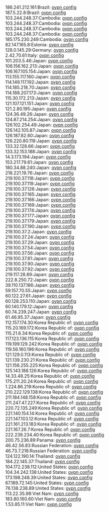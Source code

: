 186.241.212.161:Brazil: [ovpn config](vpn/186_241_212_161.ovpn)  
187.5.22.8:Brazil: [ovpn config](vpn/187_5_22_8.ovpn)  
103.244.248.37:Cambodia: [ovpn config](vpn/103_244_248_37.ovpn)  
103.244.248.37:Cambodia: [ovpn config](vpn/103_244_248_37.ovpn)  
103.244.248.37:Cambodia: [ovpn config](vpn/103_244_248_37.ovpn)  
103.244.248.37:Cambodia: [ovpn config](vpn/103_244_248_37.ovpn)  
185.175.230.249:Cambodia: [ovpn config](vpn/185_175_230_249.ovpn)  
82.147.165.8:Estonia: [ovpn config](vpn/82_147_165_8.ovpn)  
128.0.145.29:Germany: [ovpn config](vpn/128_0_145_29.ovpn)  
2.42.70.61:Italy: [ovpn config](vpn/2_42_70_61.ovpn)  
101.203.5.46:Japan: [ovpn config](vpn/101_203_5_46.ovpn)  
106.156.162.213:Japan: [ovpn config](vpn/106_156_162_213.ovpn)  
106.167.105.154:Japan: [ovpn config](vpn/106_167_105_154.ovpn)  
113.155.117.160:Japan: [ovpn config](vpn/113_155_117_160.ovpn)  
114.149.117.192:Japan: [ovpn config](vpn/114_149_117_192.ovpn)  
114.185.218.70:Japan: [ovpn config](vpn/114_185_218_70.ovpn)  
114.188.207.173:Japan: [ovpn config](vpn/114_188_207_173.ovpn)  
115.30.172.213:Japan: [ovpn config](vpn/115_30_172_213.ovpn)  
121.107.121.151:Japan: [ovpn config](vpn/121_107_121_151.ovpn)  
121.2.80.195:Japan: [ovpn config](vpn/121_2_80_195.ovpn)  
124.36.49.26:Japan: [ovpn config](vpn/124_36_49_26.ovpn)  
124.87.214.254:Japan: [ovpn config](vpn/124_87_214_254.ovpn)  
126.102.254.49:Japan: [ovpn config](vpn/126_102_254_49.ovpn)  
126.142.105.87:Japan: [ovpn config](vpn/126_142_105_87.ovpn)  
126.187.82.60:Japan: [ovpn config](vpn/126_187_82_60.ovpn)  
126.220.80.119:Japan: [ovpn config](vpn/126_220_80_119.ovpn)  
133.32.128.66:Japan: [ovpn config](vpn/133_32_128_66.ovpn)  
133.32.153.188:Japan: [ovpn config](vpn/133_32_153_188.ovpn)  
14.3.173.194:Japan: [ovpn config](vpn/14_3_173_194.ovpn)  
153.217.79.61:Japan: [ovpn config](vpn/153_217_79_61.ovpn)  
180.34.88.240:Japan: [ovpn config](vpn/180_34_88_240.ovpn)  
218.221.19.76:Japan: [ovpn config](vpn/218_221_19_76.ovpn)  
219.100.37.118:Japan: [ovpn config](vpn/219_100_37_118.ovpn)  
219.100.37.119:Japan: [ovpn config](vpn/219_100_37_119.ovpn)  
219.100.37.126:Japan: [ovpn config](vpn/219_100_37_126.ovpn)  
219.100.37.165:Japan: [ovpn config](vpn/219_100_37_165.ovpn)  
219.100.37.166:Japan: [ovpn config](vpn/219_100_37_166.ovpn)  
219.100.37.169:Japan: [ovpn config](vpn/219_100_37_169.ovpn)  
219.100.37.174:Japan: [ovpn config](vpn/219_100_37_174.ovpn)  
219.100.37.177:Japan: [ovpn config](vpn/219_100_37_177.ovpn)  
219.100.37.179:Japan: [ovpn config](vpn/219_100_37_179.ovpn)  
219.100.37.190:Japan: [ovpn config](vpn/219_100_37_190.ovpn)  
219.100.37.2:Japan: [ovpn config](vpn/219_100_37_2.ovpn)  
219.100.37.24:Japan: [ovpn config](vpn/219_100_37_24.ovpn)  
219.100.37.29:Japan: [ovpn config](vpn/219_100_37_29.ovpn)  
219.100.37.54:Japan: [ovpn config](vpn/219_100_37_54.ovpn)  
219.100.37.56:Japan: [ovpn config](vpn/219_100_37_56.ovpn)  
219.100.37.81:Japan: [ovpn config](vpn/219_100_37_81.ovpn)  
219.100.37.90:Japan: [ovpn config](vpn/219_100_37_90.ovpn)  
219.100.37.92:Japan: [ovpn config](vpn/219_100_37_92.ovpn)  
219.117.28.89:Japan: [ovpn config](vpn/219_117_28_89.ovpn)  
222.8.250.72:Japan: [ovpn config](vpn/222_8_250_72.ovpn)  
39.110.137.186:Japan: [ovpn config](vpn/39_110_137_186.ovpn)  
59.157.70.55:Japan: [ovpn config](vpn/59_157_70_55.ovpn)  
60.122.27.61:Japan: [ovpn config](vpn/60_122_27_61.ovpn)  
60.128.253.110:Japan: [ovpn config](vpn/60_128_253_110.ovpn)  
60.140.179.12:Japan: [ovpn config](vpn/60_140_179_12.ovpn)  
60.74.239.247:Japan: [ovpn config](vpn/60_74_239_247.ovpn)  
61.46.95.37:Japan: [ovpn config](vpn/61_46_95_37.ovpn)  
112.157.174.30:Korea Republic of: [ovpn config](vpn/112_157_174_30.ovpn)  
115.20.169.172:Korea Republic of: [ovpn config](vpn/115_20_169_172.ovpn)  
115.21.6.34:Korea Republic of: [ovpn config](vpn/115_21_6_34.ovpn)  
117.123.136.115:Korea Republic of: [ovpn config](vpn/117_123_136_115.ovpn)  
119.199.129.242:Korea Republic of: [ovpn config](vpn/119_199_129_242.ovpn)  
119.56.160.196:Korea Republic of: [ovpn config](vpn/119_56_160_196.ovpn)  
121.129.0.113:Korea Republic of: [ovpn config](vpn/121_129_0_113.ovpn)  
121.139.230.21:Korea Republic of: [ovpn config](vpn/121_139_230_21.ovpn)  
121.156.255.225:Korea Republic of: [ovpn config](vpn/121_156_255_225.ovpn)  
125.143.188.126:Korea Republic of: [ovpn config](vpn/125_143_188_126.ovpn)  
14.33.48.25:Korea Republic of: [ovpn config](vpn/14_33_48_25.ovpn)  
175.211.20.24:Korea Republic of: [ovpn config](vpn/175_211_20_24.ovpn)  
1.224.86.219:Korea Republic of: [ovpn config](vpn/1_224_86_219.ovpn)  
210.222.129.138:Korea Republic of: [ovpn config](vpn/210_222_129_138.ovpn)  
211.184.148.158:Korea Republic of: [ovpn config](vpn/211_184_148_158.ovpn)  
211.247.47.227:Korea Republic of: [ovpn config](vpn/211_247_47_227.ovpn)  
220.72.135.249:Korea Republic of: [ovpn config](vpn/220_72_135_249.ovpn)  
221.140.154.14:Korea Republic of: [ovpn config](vpn/221_140_154_14.ovpn)  
221.147.103.12:Korea Republic of: [ovpn config](vpn/221_147_103_12.ovpn)  
221.161.213.183:Korea Republic of: [ovpn config](vpn/221_161_213_183.ovpn)  
221.167.26.7:Korea Republic of: [ovpn config](vpn/221_167_26_7.ovpn)  
222.239.234.40:Korea Republic of: [ovpn config](vpn/222_239_234_40.ovpn)  
200.75.236.89:Panama: [ovpn config](vpn/200_75_236_89.ovpn)  
46.42.56.83:Russian Federation: [ovpn config](vpn/46_42_56_83.ovpn)  
46.73.7.218:Russian Federation: [ovpn config](vpn/46_73_7_218.ovpn)  
124.122.190.14:Thailand: [ovpn config](vpn/124_122_190_14.ovpn)  
184.22.145.37:Thailand: [ovpn config](vpn/184_22_145_37.ovpn)  
104.172.238.112:United States: [ovpn config](vpn/104_172_238_112.ovpn)  
104.34.242.138:United States: [ovpn config](vpn/104_34_242_138.ovpn)  
173.198.248.39:United States: [ovpn config](vpn/173_198_248_39.ovpn)  
67.189.72.145:United States: [ovpn config](vpn/67_189_72_145.ovpn)  
76.138.238.89:United States: [ovpn config](vpn/76_138_238_89.ovpn)  
113.22.35.98:Viet Nam: [ovpn config](vpn/113_22_35_98.ovpn)  
183.80.160.60:Viet Nam: [ovpn config](vpn/183_80_160_60.ovpn)  
1.53.85.11:Viet Nam: [ovpn config](vpn/1_53_85_11.ovpn)  
